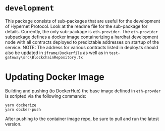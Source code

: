 # `development`

This package consists of sub-packages that are useful for the development of Hypernet Protocol.
Look at the readme file for the sub-package for details. Currently, the only sub-package is `eth-provider`.
The `eth-provider` subpackage defines a docker image containerizing a hardhat development node with all
contracts deployed to predictable addresses on startup of the service. NOTE: The address for various contracts
listed in deploy.ts should also be updated in `iframe/Dockerfile` as well as in `test-gateway\src\BlockchainRepository.tx`

# Updating Docker Image

Building and pushing (to DockerHub) the base image defined in `eth-provder` is scripted via the following commands:

```shell
yarn dockerize
yarn docker-push
```

After pushing to the container image repo, be sure to pull and run the latest version.
